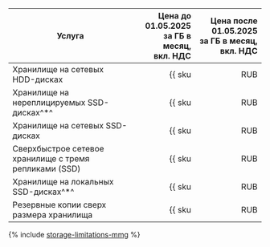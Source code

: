 | Услуга                                                | Цена до 01.05.2025<br>за ГБ в месяц,<br>вкл. НДС | Цена после 01.05.2025<br>за ГБ в месяц,<br>вкл. НДС |
| ----- | ----: | ---: |
| Хранилище на сетевых HDD-дисках                        | {{ sku|RUB|mdb.cluster.network-hdd.mongodb|month|string }}               | {% calc [currency=KZT] round(({{ sku|RUB|mdb.cluster.network-hdd.mongodb|month|number }} × 1.08 × 5) × 100) / 100 %} |
| Хранилище на нереплицируемых SSD-дисках^*^             | {{ sku|RUB|mdb.cluster.network-ssd-nonreplicated.mongodb|month|string }} | {% calc [currency=KZT] round(({{ sku|RUB|mdb.cluster.network-ssd-nonreplicated.mongodb|month|number }} × 1.08 × 5) × 100) / 100 %} |
| Хранилище на сетевых SSD-дисках                        | {{ sku|RUB|mdb.cluster.network-nvme.mongodb|month|string }}              | {% calc [currency=KZT] round(({{ sku|RUB|mdb.cluster.network-nvme.mongodb|month|number }} × 1.08 × 5) × 100) / 100 %} |
| Сверхбыстрое сетевое хранилище с тремя репликами (SSD) | {{ sku|RUB|mdb.cluster.network-ssd-io-m3.mongodb|month|string }}         | {% calc [currency=KZT] round(({{ sku|RUB|mdb.cluster.network-ssd-io-m3.mongodb|month|number }} × 1.08 × 5) × 100) / 100 %} |
| Хранилище на локальных SSD-дисках^*^                   | {{ sku|RUB|mdb.cluster.local-nvme.mongodb|month|string }}                | {% calc [currency=KZT] round(({{ sku|RUB|mdb.cluster.local-nvme.mongodb|month|number }} × 1.08 × 5) × 100) / 100 %} |
| Резервные копии сверх размера хранилища                | {{ sku|RUB|mdb.cluster.mongodb.backup|month|string }}                    | {% calc [currency=KZT] round(({{ sku|RUB|mdb.cluster.mongodb.backup|month|number }} × 1.08 × 5) × 100) / 100 %} |

{% include [storage-limitations-mmg](../../_includes/mdb/mmg/storage-limitations-note.md) %}
